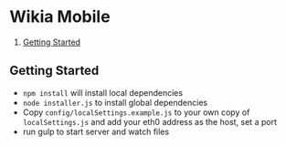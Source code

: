# Wikia Mobile
1. [Getting Started](#getting-started)

## Getting Started 
* `npm install` will install local dependencies
* `node installer.js` to install global dependencies
* Copy `config/localSettings.example.js` to your own copy of `localSettings.js` and add your eth0 address as the host, set a port
* run gulp to start server and watch files
